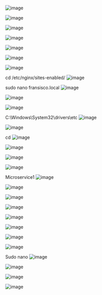 
 
![image](https://github.com/FransiscoWhy/Sistem-Terdistribusi/assets/141225950/b3537eea-9737-4216-a0f8-902ca5186856)

![image](https://github.com/FransiscoWhy/Sistem-Terdistribusi/assets/141225950/d5c343ed-492c-4f3d-988a-7de4bc85eb1c)
 
![image](https://github.com/FransiscoWhy/Sistem-Terdistribusi/assets/141225950/08870613-ef35-4541-ac14-537052844027)

![image](https://github.com/FransiscoWhy/Sistem-Terdistribusi/assets/141225950/63a4dae3-0234-4a54-b347-1614125e617d)
 
![image](https://github.com/FransiscoWhy/Sistem-Terdistribusi/assets/141225950/657e2407-7868-43ce-a819-c254993b7809)

![image](https://github.com/FransiscoWhy/Sistem-Terdistribusi/assets/141225950/3caa66d9-c1e5-4978-b9c5-731844506dba)
 
![image](https://github.com/FransiscoWhy/Sistem-Terdistribusi/assets/141225950/22bc1b98-30f2-437d-a859-475491777bb8)

cd /etc/nginx/sites-enabled/
![image](https://github.com/FransiscoWhy/Sistem-Terdistribusi/assets/141225950/497adbe4-3945-45a2-b661-98d7f349a78a)
 
sudo nano fransisco.local
![image](https://github.com/FransiscoWhy/Sistem-Terdistribusi/assets/141225950/aab97164-b48a-46f1-88dc-b478d92f0596)
 
![image](https://github.com/FransiscoWhy/Sistem-Terdistribusi/assets/141225950/13c4cbdf-28b3-445f-948e-c327b92d110d)

 ![image](https://github.com/FransiscoWhy/Sistem-Terdistribusi/assets/141225950/d9de688a-7587-439a-a5f9-71eb674031ec)

C:\Windows\System32\drivers\etc 
![image](https://github.com/FransiscoWhy/Sistem-Terdistribusi/assets/141225950/b465c726-6526-41fc-8433-a47e323793b9)

![image](https://github.com/FransiscoWhy/Sistem-Terdistribusi/assets/141225950/9db1ae26-29fd-4c42-bf8e-31777a84f6c0)

cd
![image](https://github.com/FransiscoWhy/Sistem-Terdistribusi/assets/141225950/d8027a83-b6f0-48be-b453-1fa32117e166)
 
![image](https://github.com/FransiscoWhy/Sistem-Terdistribusi/assets/141225950/7384e5a6-5802-4895-9c99-467d39ad4616)

![image](https://github.com/FransiscoWhy/Sistem-Terdistribusi/assets/141225950/f3d21608-2233-4e3a-942d-df48ddfc00d7)
 
![image](https://github.com/FransiscoWhy/Sistem-Terdistribusi/assets/141225950/b71d0a1b-46e9-424c-81fe-12032569e44c)

Microservice1
![image](https://github.com/FransiscoWhy/Sistem-Terdistribusi/assets/141225950/f562277f-85e9-44bb-a4fb-4d226f1a1432)
  
![image](https://github.com/FransiscoWhy/Sistem-Terdistribusi/assets/141225950/7963327d-cc4c-47f4-aec2-701ecfc1f2e2)

![image](https://github.com/FransiscoWhy/Sistem-Terdistribusi/assets/141225950/aa049c1b-b084-4429-8ab4-487c6ed6f4df)
 
![image](https://github.com/FransiscoWhy/Sistem-Terdistribusi/assets/141225950/16756c93-29b7-4887-8d59-a2b10c9408bd)

![image](https://github.com/FransiscoWhy/Sistem-Terdistribusi/assets/141225950/a95d9ecf-3f9f-447f-8560-9374c13de901)
 
![image](https://github.com/FransiscoWhy/Sistem-Terdistribusi/assets/141225950/81f40451-ea55-46e0-bd03-52f7123206a8)

![image](https://github.com/FransiscoWhy/Sistem-Terdistribusi/assets/141225950/bb8bb204-512d-49cb-9d64-8964eab44a2a)
 
![image](https://github.com/FransiscoWhy/Sistem-Terdistribusi/assets/141225950/6474b320-64ed-4010-8b3c-c51ee50486c9)

Sudo nano
![image](https://github.com/FransiscoWhy/Sistem-Terdistribusi/assets/141225950/1eaccc6d-7c53-479d-af7a-62e824bd43ac)
 
![image](https://github.com/FransiscoWhy/Sistem-Terdistribusi/assets/141225950/e926e182-ba18-4dbc-99f9-c50e5c315756)

![image](https://github.com/FransiscoWhy/Sistem-Terdistribusi/assets/141225950/698d7220-1482-4a79-be5f-b3628ce73aa5)

![image](https://github.com/FransiscoWhy/Sistem-Terdistribusi/assets/141225950/65796316-e7cf-41f4-b5ea-aa4f9ee73802)

 

 

 
